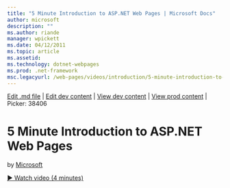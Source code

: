 ```yaml
---
title: "5 Minute Introduction to ASP.NET Web Pages | Microsoft Docs"
author: microsoft
description: ""
ms.author: riande
manager: wpickett
ms.date: 04/12/2011
ms.topic: article
ms.assetid: 
ms.technology: dotnet-webpages
ms.prod: .net-framework
msc.legacyurl: /web-pages/videos/introduction/5-minute-introduction-to-aspnet-web-pages
---
```

[Edit .md file](C:\Projects\msc\dev\Msc.Www\Web.ASP\App_Data\github\web-pages\videos\introduction\5-minute-introduction-to-aspnet-web-pages.md) | [Edit dev content](http://www.aspdev.net/umbraco#/content/content/edit/26847) | [View dev content](http://docs.aspdev.net/tutorials/web-pages/videos/introduction/5-minute-introduction-to-aspnet-web-pages.html) | [View prod content](http://www.asp.net/web-pages/videos/introduction/5-minute-introduction-to-aspnet-web-pages) | Picker: 38406

5 Minute Introduction to ASP.NET Web Pages
====================
by [Microsoft](https://github.com/microsoft)

[&#9654; Watch video (4 minutes)](https://channel9.msdn.com/Blogs/ASP-NET-Site-Videos/5-minute-introduction-to-aspnet-web-pages)